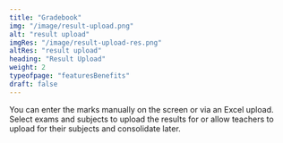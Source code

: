 ```yaml
---
title: "Gradebook"
img: "/image/result-upload.png"
alt: "result upload"        
imgRes: "/image/result-upload-res.png"
altRes: "result upload"
heading: "Result Upload"
weight: 2
typeofpage: "featuresBenefits"
draft: false
---
```

 
 You can enter the marks manually on the screen or via an Excel upload. Select exams and subjects to upload the results for or allow teachers to upload for their subjects and consolidate later.
 